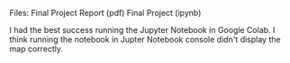 Files:
Final Project Report (pdf)
Final Project (ipynb)

I had the best success running the Jupyter Notebook in Google Colab.
I think running the notebook in Jupter Notebook console didn't display the map correctly. 